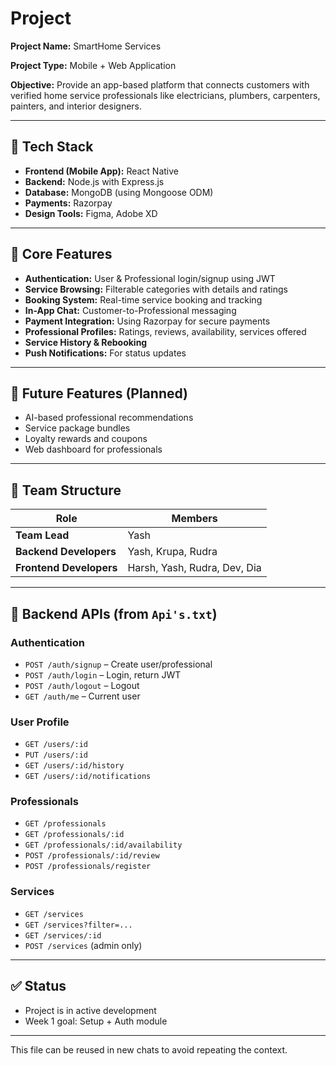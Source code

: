 # Project

**Project Name:** SmartHome Services

**Project Type:** Mobile + Web Application

**Objective:** Provide an app-based platform that connects customers with verified home service professionals like electricians, plumbers, carpenters, painters, and interior designers.

---

## 🔧 Tech Stack

* **Frontend (Mobile App):** React Native
* **Backend:** Node.js with Express.js
* **Database:** MongoDB (using Mongoose ODM)
* **Payments:** Razorpay
* **Design Tools:** Figma, Adobe XD

---

## 📄 Core Features

* **Authentication:** User & Professional login/signup using JWT
* **Service Browsing:** Filterable categories with details and ratings
* **Booking System:** Real-time service booking and tracking
* **In-App Chat:** Customer-to-Professional messaging
* **Payment Integration:** Using Razorpay for secure payments
* **Professional Profiles:** Ratings, reviews, availability, services offered
* **Service History & Rebooking**
* **Push Notifications:** For status updates

---

## 📆 Future Features (Planned)

* AI-based professional recommendations
* Service package bundles
* Loyalty rewards and coupons
* Web dashboard for professionals

---

## 👥 Team Structure

| Role                    | Members                      |
| ----------------------- | ---------------------------- |
| **Team Lead**           | Yash                         |
| **Backend Developers**  | Yash, Krupa, Rudra           |
| **Frontend Developers** | Harsh, Yash, Rudra, Dev, Dia |

---

## 🔢 Backend APIs (from `Api's.txt`)

### Authentication

* `POST /auth/signup` – Create user/professional
* `POST /auth/login` – Login, return JWT
* `POST /auth/logout` – Logout
* `GET /auth/me` – Current user

### User Profile

* `GET /users/:id`
* `PUT /users/:id`
* `GET /users/:id/history`
* `GET /users/:id/notifications`

### Professionals

* `GET /professionals`
* `GET /professionals/:id`
* `GET /professionals/:id/availability`
* `POST /professionals/:id/review`
* `POST /professionals/register`

### Services

* `GET /services`
* `GET /services?filter=...`
* `GET /services/:id`
* `POST /services` (admin only)

---

## ✅ Status

* Project is in active development
* Week 1 goal: Setup + Auth module

---

This file can be reused in new chats to avoid repeating the context.
